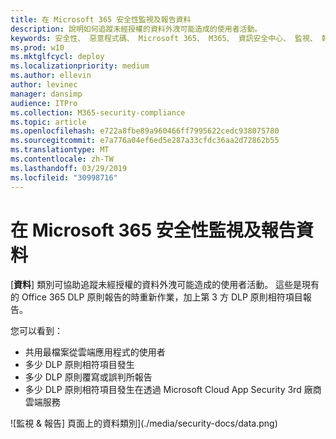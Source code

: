 ```yaml
---
title: 在 Microsoft 365 安全性監視及報告資料
description: 說明如何追蹤未經授權的資料外洩可能造成的使用者活動。
keywords: 安全性、 惡意程式碼、 Microsoft 365、 M365、 資訊安全中心、 監視、 報表、 資料
ms.prod: w10
ms.mktglfcycl: deploy
ms.localizationpriority: medium
ms.author: ellevin
author: levinec
manager: dansimp
audience: ITPro
ms.collection: M365-security-compliance
ms.topic: article
ms.openlocfilehash: e722a8fbe89a960466ff7995622cedc938075780
ms.sourcegitcommit: e7a776a04ef6ed5e287a33cfdc36aa2d72862b55
ms.translationtype: MT
ms.contentlocale: zh-TW
ms.lasthandoff: 03/29/2019
ms.locfileid: "30998716"
---
```

# <a name="monitor-and-report-data-in-microsoft-365-security"></a>在 Microsoft 365 安全性監視及報告資料

[**資料**] 類別可協助追蹤未經授權的資料外洩可能造成的使用者活動。 這些是現有的 Office 365 DLP 原則報告的時重新作業，加上第 3 方 DLP 原則相符項目報告。

您可以看到：

* 共用最檔案從雲端應用程式的使用者
* 多少 DLP 原則相符項目發生
* 多少 DLP 原則覆寫或誤判所報告
* 多少 DLP 原則相符項目發生在透過 Microsoft Cloud App Security 3rd 廠商雲端服務

![監視 & 報告] 頁面上的資料類別](./media/security-docs/data.png)
